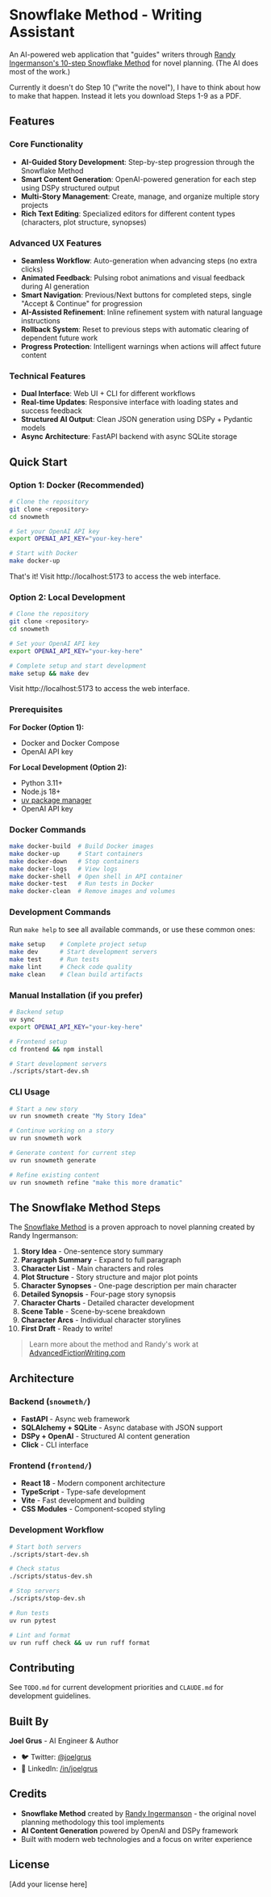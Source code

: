 # Snowflake Method - Writing Assistant

An AI-powered web application that "guides" writers through [Randy Ingermanson's 10-step Snowflake Method](https://www.advancedfictionwriting.com/articles/snowflake-method/) for novel planning. (The AI does most of the work.)

Currently it doesn't do Step 10 ("write the novel"), I have to think about how to make that happen. Instead it lets you download Steps 1-9 as a PDF.

## Features

### Core Functionality
- **AI-Guided Story Development**: Step-by-step progression through the Snowflake Method
- **Smart Content Generation**: OpenAI-powered generation for each step using DSPy structured output
- **Multi-Story Management**: Create, manage, and organize multiple story projects
- **Rich Text Editing**: Specialized editors for different content types (characters, plot structure, synopses)

### Advanced UX Features
- **Seamless Workflow**: Auto-generation when advancing steps (no extra clicks)
- **Animated Feedback**: Pulsing robot animations and visual feedback during AI generation
- **Smart Navigation**: Previous/Next buttons for completed steps, single "Accept & Continue" for progression
- **AI-Assisted Refinement**: Inline refinement system with natural language instructions
- **Rollback System**: Reset to previous steps with automatic clearing of dependent future work
- **Progress Protection**: Intelligent warnings when actions will affect future content

### Technical Features
- **Dual Interface**: Web UI + CLI for different workflows
- **Real-time Updates**: Responsive interface with loading states and success feedback
- **Structured AI Output**: Clean JSON generation using DSPy + Pydantic models
- **Async Architecture**: FastAPI backend with async SQLite storage

## Quick Start

### Option 1: Docker (Recommended)
```bash
# Clone the repository
git clone <repository>
cd snowmeth

# Set your OpenAI API key
export OPENAI_API_KEY="your-key-here"

# Start with Docker
make docker-up
```

That's it! Visit http://localhost:5173 to access the web interface.

### Option 2: Local Development
```bash
# Clone the repository
git clone <repository>
cd snowmeth

# Set your OpenAI API key
export OPENAI_API_KEY="your-key-here"

# Complete setup and start development
make setup && make dev
```

Visit http://localhost:5173 to access the web interface.

### Prerequisites

**For Docker (Option 1):**
- Docker and Docker Compose
- OpenAI API key

**For Local Development (Option 2):**
- Python 3.11+
- Node.js 18+ 
- [uv package manager](https://docs.astral.sh/uv/getting-started/installation/)
- OpenAI API key

### Docker Commands
```bash
make docker-build  # Build Docker images
make docker-up     # Start containers
make docker-down   # Stop containers
make docker-logs   # View logs
make docker-shell  # Open shell in API container
make docker-test   # Run tests in Docker
make docker-clean  # Remove images and volumes
```

### Development Commands
Run `make help` to see all available commands, or use these common ones:

```bash
make setup    # Complete project setup
make dev      # Start development servers  
make test     # Run tests
make lint     # Check code quality
make clean    # Clean build artifacts
```

### Manual Installation (if you prefer)
```bash
# Backend setup
uv sync
export OPENAI_API_KEY="your-key-here"

# Frontend setup  
cd frontend && npm install

# Start development servers
./scripts/start-dev.sh
```

### CLI Usage
```bash
# Start a new story
uv run snowmeth create "My Story Idea"

# Continue working on a story
uv run snowmeth work

# Generate content for current step
uv run snowmeth generate

# Refine existing content
uv run snowmeth refine "make this more dramatic"
```

## The Snowflake Method Steps

The [Snowflake Method](https://www.advancedfictionwriting.com/articles/snowflake-method/) is a proven approach to novel planning created by Randy Ingermanson:

1. **Story Idea** - One-sentence story summary
2. **Paragraph Summary** - Expand to full paragraph
3. **Character List** - Main characters and roles
4. **Plot Structure** - Story structure and major plot points
5. **Character Synopses** - One-page description per main character
6. **Detailed Synopsis** - Four-page story synopsis
7. **Character Charts** - Detailed character development
8. **Scene Table** - Scene-by-scene breakdown
9. **Character Arcs** - Individual character storylines
10. **First Draft** - Ready to write!

> Learn more about the method and Randy's work at [AdvancedFictionWriting.com](https://www.advancedfictionwriting.com/)

## Architecture

### Backend (`snowmeth/`)
- **FastAPI** - Async web framework
- **SQLAlchemy + SQLite** - Async database with JSON support
- **DSPy + OpenAI** - Structured AI content generation
- **Click** - CLI interface

### Frontend (`frontend/`)
- **React 18** - Modern component architecture
- **TypeScript** - Type-safe development
- **Vite** - Fast development and building
- **CSS Modules** - Component-scoped styling

### Development Workflow
```bash
# Start both servers
./scripts/start-dev.sh

# Check status
./scripts/status-dev.sh

# Stop servers
./scripts/stop-dev.sh

# Run tests
uv run pytest

# Lint and format
uv run ruff check && uv run ruff format
```

## Contributing

See `TODO.md` for current development priorities and `CLAUDE.md` for development guidelines.

## Built By

**Joel Grus** - AI Engineer & Author
- 🐦 Twitter: [@joelgrus](https://twitter.com/joelgrus)
- 💼 LinkedIn: [/in/joelgrus](https://linkedin.com/in/joelgrus)

## Credits

- **Snowflake Method** created by [Randy Ingermanson](https://www.advancedfictionwriting.com/) - the original novel planning methodology this tool implements
- **AI Content Generation** powered by OpenAI and DSPy framework
- Built with modern web technologies and a focus on writer experience

## License

[Add your license here]